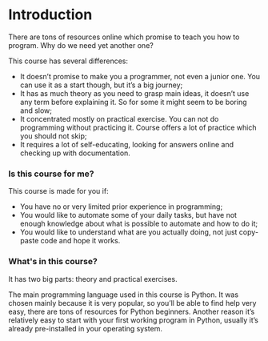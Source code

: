 # Introduction

There are tons of resources online which promise to teach you how to program. Why do we need yet another one?

This course has several differences:

* It doesn’t promise to make you a programmer, not even a junior one. You can use it as a start though, but it’s a big journey;
* It has as much theory as you need to grasp main ideas, it doesn’t use any term before explaining it. So for some it might seem to be boring and slow;
* It concentrated mostly on practical exercise. You can not do programming without practicing it. Course offers a lot of practice which you should not skip;
* It requires a lot of self-educating, looking for answers online and checking up with documentation.

### Is this course for me?

This course is made for you if:

* You have no or very limited prior experience in programming;
* You would like to automate some of your daily tasks, but have not enough knowledge about what is possible to automate and how to do it;
* You would like to understand what are you actually doing, not just copy-paste code and hope it works.

### What's in this course?

It has two big parts: theory and practical exercises. 

The main programming language used in this course is Python. It was chosen mainly because it is very popular, so you’ll be able to find help very easy, there are tons of resources for Python beginners. Another reason it’s relatively easy to start with your first working program in Python, usually it’s already pre-installed in your operating system.







 



